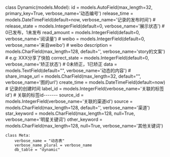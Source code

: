 class Dynamic(models.Model):
    id = models.AutoField(max_length=32, primary_key=True, verbose_name='动态编号')
    release_time = models.DateTimeField(default=now, verbose_name='记录的发布时间')  #
    release_state = models.IntegerField(default=0, verbose_name='展示状态')  # 0已发布，1未发布
    read_amount = models.IntegerField(default=0, verbose_name='阅读量')  #
    weibo = models.IntegerField(default=0, verbose_name='来自weibo')  # weibo
    description = models.CharField(max_length=128, default='', verbose_name='story的文案')  # e.g: XXX分享了快拍
    correct_state = models.IntegerField(default=0, verbose_name='矫正状态')  # 0未矫正，1已矫正
    data = models.TextField(default="", verbose_name='动态的内容')  #
    share_image_url = models.CharField(max_length=32, default="", verbose_name='图的url')
    create_time = models.DateTimeField(default=now)  # 记录的创建时间
    label_id = models.IntegerField(verbose_name='关联的标签id')  # 关联的标签id-------
    source_id = models.IntegerField(verbose_name='关联的渠道id')
    source = models.CharField(max_length=128, default='', verbose_name='渠道')
    star_keyword = models.CharField(max_length=128, null=True, verbose_name='明星关键词')
    other_keyword = models.CharField(max_length=128, null=True, verbose_name='其他关键词')

    class Meta:
        verbose_name = "动态表"
        verbose_name_plural = verbose_name
        db_table = "dynamic"